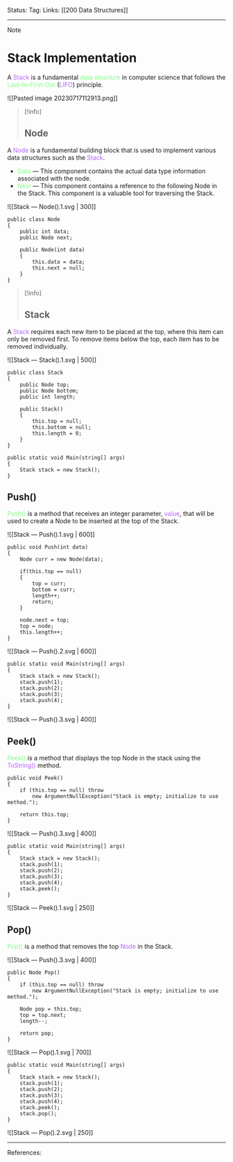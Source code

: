 Status: 
Tag:
Links: [[200 Data Structures]]

---
> [!note] 
>  # Stack Implementation

A <span style="color:#b562f9">Stack</span> is a fundamental <span style="color:#81fd83">data structure</span> in computer science that follows the <span style="color:#81fd83">Last-In-First-Out</span> (<span style="color:#b562f9">LIFO</span>) principle. 

![[Pasted image 20230717112913.png]]

> [!info] 
> ## Node

A <span style="color:#b562f9">Node</span> is a fundamental building block that is used to implement various data structures such as the <span style="color:#b562f9">Stack</span>. 
- <span style="color:#81fd83">Data</span> — This component contains the actual data type information associated with the node.
- <span style="color:#81fd83">Next</span> — This component contains a reference to the following Node in the Stack. This component is a valuable tool for traversing the Stack.

![[Stack — Node().1.svg | 300]]

``` run-csharp
public class Node
{
	public int data;
	public Node next;

	public Node(int data)
	{
		this.data = data;
		this.next = null;
	}
}
```

> [!info] 
> ## Stack 

A <span style="color:#b562f9">Stack</span> requires each new item to be placed at the top, where this item can only be removed first. To remove items below the top, each item has to be removed individually.

![[Stack — Stack().1.svg | 500]]

``` run-csharp
public class Stack
{
	public Node top;
	public Node bottom;
	public int length;

	public Stack()
	{
		this.top = null;
		this.bottom = null;
		this.length = 0;
	}
}
```

``` run-csharp
public static void Main(string[] args)
{
	Stack stack = new Stack();
}
```


## Push() 

<span style="color:#81fd83">Push()</span> is a method that receives an integer parameter, <span style="color:#b562f9">value</span>, that will be used to create a Node to be inserted at the top of the Stack.

![[Stack — Push().1.svg | 600]]

``` run-csharp
public void Push(int data)
{
	Node curr = new Node(data);

	if(this.top == null)
	{
		top = curr;
		bottom = curr;
		length++;
		return;
	}

	node.next = top;
	top = node;
	this.length++;
}
```

![[Stack — Push().2.svg | 600]]
``` run-csharp
public static void Main(string[] args)
{
	Stack stack = new Stack();
	stack.push(1);
	stack.push(2);
	stack.push(3);
	stack.push(4);
}
```

![[Stack — Push().3.svg | 400]]

## Peek()

<span style="color:#81fd83">Peek()</span> is a method that displays the top Node in the stack using the <span style="color:#b562f9">ToString()</span> method.

``` run-csharp
public void Peek()
{
	if (this.top == null) throw
		new ArgumentNullException("Stack is empty; initialize to use method.");

	return this.top;
}
```

![[Stack — Push().3.svg | 400]]

``` run-csharp
public static void Main(string[] args)
{
	Stack stack = new Stack();
	stack.push(1);
	stack.push(2);
	stack.push(3);
	stack.push(4);
	stack.peek();
}
```

![[Stack — Peek().1.svg | 250]]

## Pop()

<span style="color:#81fd83">Pop()</span> is a method that removes the top <span style="color:#b562f9">Node</span> in the Stack.

![[Stack — Push().3.svg | 400]]

``` run-csharp
public Node Pop()
{
	if (this.top == null) throw
		new ArgumentNullException("Stack is empty; initialize to use method.");

	Node pop = this.top;
	top = top.next;
	length--;
	
	return pop;
}
```

![[Stack — Pop().1.svg | 700]]
``` run-csharp
public static void Main(string[] args)
{
	Stack stack = new Stack();
	stack.push(1);
	stack.push(2);
	stack.push(3);
	stack.push(4);
	stack.peek();
	stack.pop();	
}
```

![[Stack — Pop().2.svg | 250]]

---
References: